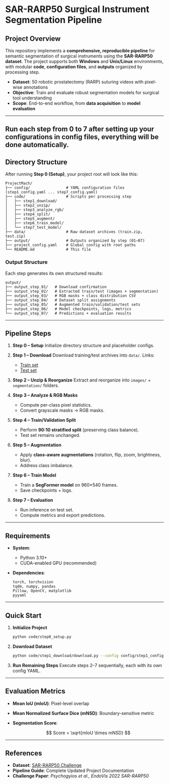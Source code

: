 # SAR-RARP50 Surgical Instrument Segmentation Pipeline

## Project Overview

This repository implements a **comprehensive, reproducible pipeline** for semantic segmentation of surgical instruments using the **SAR-RARP50 dataset**.
The project supports both **Windows** and **Unix/Linux** environments, with modular **code**, **configuration files**, and **outputs** organized by processing step.

* **Dataset**: 50 robotic prostatectomy (RARP) suturing videos with pixel-wise annotations
* **Objective**: Train and evaluate robust segmentation models for surgical tool understanding
* **Scope**: End-to-end workflow, from **data acquisition** to **model evaluation**

---

Run each step from 0 to 7 after setting up your configurations in config files, everything will be done automatically.
---
## Directory Structure

After running **Step 0 (Setup)**, your project root will look like this:

```
ProjectMach/
├── config/                # YAML configuration files (step1_config.yaml ... step7_config.yaml)
├── code/                  # Scripts per processing step
│   ├── step1_download/
│   ├── step2_unzip/
│   ├── step3_analyze_rgb/
│   ├── step4_split/
│   ├── step5_augment/
│   ├── step6_train_model/
│   └── step7_test_model/
├── data/                  # Raw dataset archives (train.zip, test.zip)
├── output/                # Outputs organized by step (01–07)
├── project_config.yaml    # Global config with root paths
└── README.md              # This file
```

### Output Structure

Each step generates its own structured results:

```
output/
├── output_step_01/   # Download confirmation
├── output_step_02/   # Extracted train/test (images + segmentation)
├── output_step_03/   # RGB masks + class distribution CSV
├── output_step_04/   # Dataset split assignments
├── output_step_05/   # Augmented train/validation/test sets
├── output_step_06/   # Model checkpoints, logs, metrics
└── output_step_07/   # Predictions + evaluation results
```

---

## Pipeline Steps

1. **Step 0 – Setup**
   Initialize directory structure and placeholder configs.

2. **Step 1 – Download**
   Download training/test archives into `data/`.
   Links:

   * [Train set](https://rdr.ucl.ac.uk/ndownloader/articles/24932529/versions/1)
   * [Test set](https://rdr.ucl.ac.uk/ndownloader/articles/24932499/versions/1)

3. **Step 2 – Unzip & Reorganize**
   Extract and reorganize into `images/` + `segmentation/` folders.

4. **Step 3 – Analyze & RGB Masks**

   * Compute per-class pixel statistics.
   * Convert grayscale masks → RGB masks.

5. **Step 4 – Train/Validation Split**

   * Perform **90:10 stratified split** (preserving class balance).
   * Test set remains unchanged.

6. **Step 5 – Augmentation**

   * Apply **class-aware augmentations** (rotation, flip, zoom, brightness, blur).
   * Address class imbalance.

7. **Step 6 – Train Model**

   * Train a **SegFormer model** on 960×540 frames.
   * Save checkpoints + logs.

8. **Step 7 – Evaluation**

   * Run inference on test set.
   * Compute metrics and export predictions.

---

## Requirements

* **System**:

  * Python 3.10+
  * CUDA-enabled GPU (recommended)

* **Dependencies**:

  ```
  torch, torchvision
  tqdm, numpy, pandas
  Pillow, OpenCV, matplotlib
  pyyaml
  ```

---

## Quick Start

1. **Initialize Project**

   ```bash
   python code/step0_setup.py
   ```

2. **Download Dataset**

   ```bash
   python code/step1_download/download.py --config config/step1_config.yaml
   ```

3. **Run Remaining Steps**
   Execute steps 2–7 sequentially, each with its own config YAML.

---

## Evaluation Metrics

* **Mean IoU (mIoU)**: Pixel-level overlap
* **Mean Normalized Surface Dice (mNSD)**: Boundary-sensitive metric
* **Segmentation Score**:

  $$
  Score = \sqrt{mIoU \times mNSD}
  $$

---

## References

* **Dataset**: [SAR-RARP50 Challenge](https://rdr.ucl.ac.uk/projects/SAR-RARP50_Segmentation_of_surgical_instrumentation_and_Action_Recognition_on_Robot-Assisted_Radical_Prostatectomy_Challenge/191091)
* **Pipeline Guide**: Complete Updated Project Documentation
* **Challenge Paper**: *Psychogyios et al., EndoVis 2022 SAR-RARP50*


